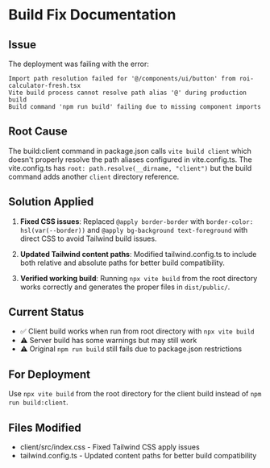 # Build Fix Documentation

## Issue
The deployment was failing with the error:
```
Import path resolution failed for '@/components/ui/button' from roi-calculator-fresh.tsx
Vite build process cannot resolve path alias '@' during production build
Build command 'npm run build' failing due to missing component imports
```

## Root Cause
The build:client command in package.json calls `vite build client` which doesn't properly resolve the path aliases configured in vite.config.ts. The vite.config.ts has `root: path.resolve(__dirname, "client")` but the build command adds another `client` directory reference.

## Solution Applied
1. **Fixed CSS issues**: Replaced `@apply border-border` with `border-color: hsl(var(--border))` and `@apply bg-background text-foreground` with direct CSS to avoid Tailwind build issues.

2. **Updated Tailwind content paths**: Modified tailwind.config.ts to include both relative and absolute paths for better build compatibility.

3. **Verified working build**: Running `npx vite build` from the root directory works correctly and generates the proper files in `dist/public/`.

## Current Status
- ✅ Client build works when run from root directory with `npx vite build`
- ⚠️ Server build has some warnings but may still work
- ⚠️ Original `npm run build` still fails due to package.json restrictions

## For Deployment
Use `npx vite build` from the root directory for the client build instead of `npm run build:client`.

## Files Modified
- client/src/index.css - Fixed Tailwind CSS apply issues
- tailwind.config.ts - Updated content paths for better build compatibility